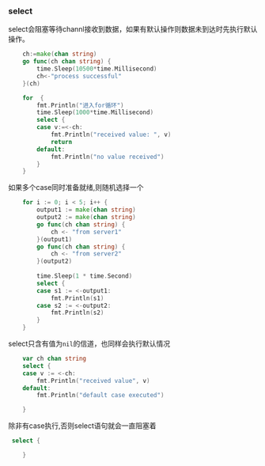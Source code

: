 ### select

select会阻塞等待channl接收到数据，如果有默认操作则数据未到达时先执行默认操作。

```go
    ch:=make(chan string)
	go func(ch chan string) {
		time.Sleep(10500*time.Millisecond)
		ch<-"process successful"
	}(ch)

	for  {
		fmt.Println("进入for循环")
		time.Sleep(1000*time.Millisecond)
		select {
		case v:=<-ch:
			fmt.Println("received value: ", v)
			return
		default:
			fmt.Println("no value received")
		}
	}
```

如果多个case同时准备就绪,则随机选择一个

```go
    for i := 0; i < 5; i++ {
		output1 := make(chan string)
		output2 := make(chan string)
		go func(ch chan string) {
			ch <- "from server1"
		}(output1)
		go func(ch chan string) {
			ch <- "from server2"
		}(output2)
		
		time.Sleep(1 * time.Second)
		select {
		case s1 := <-output1:
			fmt.Println(s1)
		case s2 := <-output2:
			fmt.Println(s2)
		}
	}
```

select只含有值为`nil`的信道，也同样会执行默认情况

```go
    var ch chan string
	select {
	case v := <-ch:
		fmt.Println("received value", v)
	default:
		fmt.Println("default case executed")

	}

```

除非有case执行,否则select语句就会一直阻塞着

```go
 select {

	}
```

